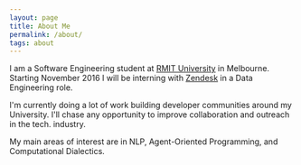 ```yaml
---
layout: page
title: About Me
permalink: /about/
tags: about
---
```


I am a Software Engineering student at [RMIT University](https://www.rmit.edu.au/) in Melbourne. Starting November 2016 I will be interning with [Zendesk](https://www.zendesk.com/) in a Data Engineering role.

I'm currently doing a lot of work building developer communities around my University. I'll chase any opportunity to improve collaboration and outreach in the tech. industry.

My main areas of interest are in NLP, Agent-Oriented Programming, and Computational Dialectics.
